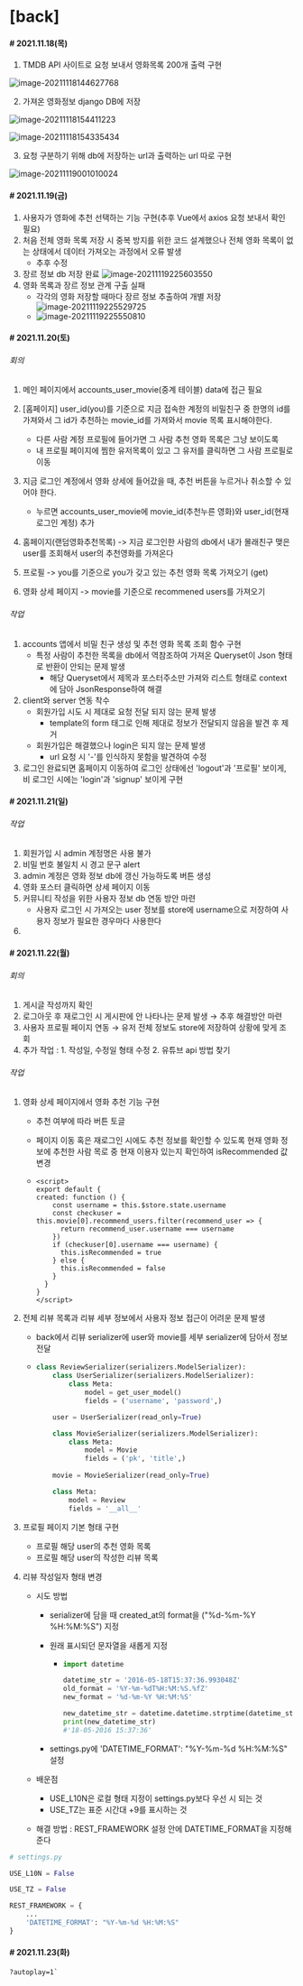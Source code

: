 # [back]



#### # 2021.11.18(목)

1. TMDB API 사이트로 요청 보내서 영화목록 200개 출력 구현

![image-20211118144627768](C:\Users\오동근\AppData\Roaming\Typora\typora-user-images\image-20211118144627768.png)



2. 가져온 영화정보 django DB에 저장

![image-20211118154411223](C:\Users\오동근\AppData\Roaming\Typora\typora-user-images\image-20211118154411223.png)

![image-20211118154335434](C:\Users\오동근\AppData\Roaming\Typora\typora-user-images\image-20211118154335434.png)



3. 요청 구분하기 위해 db에 저장하는 url과 출력하는 url 따로 구현

![image-20211119001010024](C:\Users\오동근\AppData\Roaming\Typora\typora-user-images\image-20211119001010024.png)



#### # 2021.11.19(금)

1. 사용자가 영화에 추천 선택하는 기능 구현(추후 Vue에서 axios 요청 보내서 확인 필요)
2. 처음 전체 영화 목록 저장 시 중복 방지를 위한 코드 설계했으나 전체 영화 목록이 없는 상태에서 데이터 가져오는 과정에서 오류 발생
   - 추후 수정
3. 장르 정보 db 저장 완료
   ![image-20211119225603550](C:\Users\오동근\AppData\Roaming\Typora\typora-user-images\image-20211119225603550.png)
4. 영화 목록과 장르 정보 관계 구출 실패
   - 각각의 영화 저장할 때마다 장르 정보 추출하여 개별 저장
     ![image-20211119225529725](C:\Users\오동근\AppData\Roaming\Typora\typora-user-images\image-20211119225529725.png)
   - ![image-20211119225550810](C:\Users\오동근\AppData\Roaming\Typora\typora-user-images\image-20211119225550810.png)



#### # 2021.11.20(토)

###### 회의

1. 메인 페이지에서 accounts_user_movie(중계 테이블) data에 접근 필요
2. [홈페이지] user_id(you)를 기준으로 지금 접속한 계정의 비밀친구 중 한명의 id를 가져와서 그 id가 추천하는 movie_id를 가져와서 movie 목록 표시해야한다.
   - 다른 사람 계정 프로필에 들어가면 그 사람 추천 영화 목록은 그냥 보이도록
   - 내 프로필 페이지에 찜한 유저목록이 있고 그 유저를 클릭하면 그 사람 프로필로 이동

3. 지금 로그인 계정에서 영화 상세에 들어갔을 때, 추천 버튼을 누르거나 취소할 수 있어야 한다.
   - 누르면 accounts_user_movie에 movie_id(추천누른 영화)와 user_id(현재 로그인 계정) 추가
4. 홈페이지(랜덤영화추천목록) -> 지금 로그인한 사람의 db에서 내가 몰래친구 맺은 user를 조회해서 user의 추천영화를 가져온다
5. 프로필 -> you를 기준으로 you가 갖고 있는 추천 영화 목록 가져오기 (get)
6. 영화 상세 페이지 -> movie를 기준으로 recommened users를 가져오기



###### 작업

1. accounts 앱에서 비밀 친구 생성 및 추천 영화 목록 조회 함수 구현
   - 특정 사람이 추천한 목록을 db에서 역참조하여 가져온 Queryset이 Json 형태로 반환이 안되는 문제 발생
     - 해당 Queryset에서 제목과 포스터주소만 가져와 리스트 형태로 context에 담아 JsonResponse하여 해결
2. client와 server 연동 착수
   - 회원가입 시도 시 제대로 요청 전달 되지 않는 문제 발생 
     - template의 form 태그로 인해 제대로 정보가 전달되지 않음을 발견 후 제거
   - 회원가입은 해결했으나 login은 되지 않는 문제 발생
     - url 요청 시 '-'를 인식하지 못함을 발견하여 수정 
3. 로그인 완료되면 홈페이지 이동하여 로그인 상태에선 'logout'과 '프로필' 보이게, 비 로그인 시에는 'login'과 'signup' 보이게 구현



#### # 2021.11.21(일)

###### 작업

1. 회원가입 시 admin 계정명은 사용 불가
2. 비밀 번호 불일치 시 경고 문구 alert
3. admin 계정은 영화 정보 db에 갱신 가능하도록 버튼 생성
4. 영화 포스터 클릭하면 상세 페이지 이동
5. 커뮤니티 작성을 위한 사용자 정보 db 연동 방안 마련
   - 사용자 로그인 시 가져오는 user 정보를 store에 username으로 저장하여 사용자 정보가 필요한 경우마다 사용한다
6. 



#### # 2021.11.22(월)

###### 회의

1.  게시글 작성까지 확인
2. 로그아웃 후 재로그인 시 게시판에 안 나타나는 문제 발생 → 추후 해결방안 마련
3. 사용자 프로필 페이지 연동 → 유저 전체 정보도 store에 저장하여 상황에 맞게 조회
4. 추가 작업 : 1. 작성일, 수정일 형태 수정 2. 유튜브 api 방법 찾기



###### 작업

1. 영화 상세 페이지에서 영화 추천 기능 구현

   - 추천 여부에 따라 버튼 토글

   - 페이지 이동 혹은 재로그인 시에도 추천 정보를 확인할 수 있도록 현재 영화 정보에 추천한 사람 목로 중 현재 이용자 있는지 확인하여 isRecommended 값 변경

   - ```vue
     <script>
     export default {
     created: function () {
         const username = this.$store.state.username
         const checkuser = this.movie[0].recommend_users.filter(recommend_user => {
           return recommend_user.username === username
         })
         if (checkuser[0].username === username) {
           this.isRecommended = true
         } else {
           this.isRecommended = false
         }
       }
     }
     </script>
     ```

2. 전체 리뷰 목록과 리뷰 세부 정보에서 사용자 정보 접근이 어려운 문제 발생

   - back에서 리뷰 serializer에 user와 movie를 세부 serializer에 담아서 정보 전달

   - ```python
     class ReviewSerializer(serializers.ModelSerializer):
         class UserSerializer(serializers.ModelSerializer):
             class Meta:
                 model = get_user_model()
                 fields = ('username', 'password',)
     
         user = UserSerializer(read_only=True)
     
         class MovieSerializer(serializers.ModelSerializer):
             class Meta:
                 model = Movie
                 fields = ('pk', 'title',)
         
         movie = MovieSerializer(read_only=True)
     
         class Meta:
             model = Review
             fields = '__all__'
     ```

3. 프로필 페이지 기본 형태 구현

   - 프로필 해당 user의 추천 영화 목록
   - 프로필 해당 user의 작성한 리뷰 목록

4. 리뷰 작성일자 형태 변경

   - 시도 방법

     -  serializer에 담을 때 created_at의 format을  ("%d-%m-%Y %H:%M:%S") 지정

     - 원래 표시되던 문자열을 새롭게 지정

       - ```python
         import datetime
         
         datetime_str = '2016-05-18T15:37:36.993048Z'
         old_format = '%Y-%m-%dT%H:%M:%S.%fZ'
         new_format = '%d-%m-%Y %H:%M:%S'
         
         new_datetime_str = datetime.datetime.strptime(datetime_str, old_format).strftime(new_format)
         print(new_datetime_str)
         #'18-05-2016 15:37:36'
         ```

     - settings.py에 'DATETIME_FORMAT': "%Y-%m-%d %H:%M:%S"  설정

   - 배운점

     - USE_L10N은 로컬 형태 지정이 settings.py보다 우선 시 되는 것
     - USE_TZ는 표준 시간대 +9를 표시하는 것

   - 해결 방법 : REST_FRAMEWORK 설정 안에 DATETIME_FORMAT을 지정해 준다

```python
# settings.py

USE_L10N = False

USE_TZ = False

REST_FRAMEWORK = {
    ...
    'DATETIME_FORMAT': "%Y-%m-%d %H:%M:%S" 
}
```



#### # 2021.11.23(화)



```
?autoplay=1`
```

